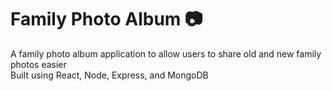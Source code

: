 # Family Photo Album 📷

A family photo album application to allow users to share old and new family photos easier <br>
Built using React, Node, Express, and MongoDB
